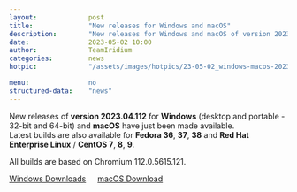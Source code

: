 ```yaml
---
layout: 			post
title:  			"New releases for Windows and macOS"
description: 		"New releases for Windows and macOS of version 2023.04 available. Also available are latest builds for openSUSE, Fedora, Red Hat Enterprise Linux and CentOS."
date:	 			2023-05-02 10:00
author:				TeamIridium
categories:			news
hotpic:				"/assets/images/hotpics/23-05-02_windows-macos-2023-04.jpg"

menu: 				no
structured-data:	"news"
---
```

New releases of **version 2023.04.112** for **Windows** (desktop and portable - 32-bit and 64-bit) and **macOS** have just been made available.    
Latest builds are also available for **Fedora 36**, **37**, **38** and **Red Hat Enterprise Linux** / **CentOS 7**, **8**, **9**.    

All builds are based on Chromium 112.0.5615.121.   

<a style="margin-right:1.5em;margin-bottom:1.5em;" href="/downloads/windows" class="button download" title="download Iridium Browser for Windows">Windows Downloads</a><a href="/downloads/macos" class="button download" title="download Iridium Browser for macOS">macOS Download</a>
